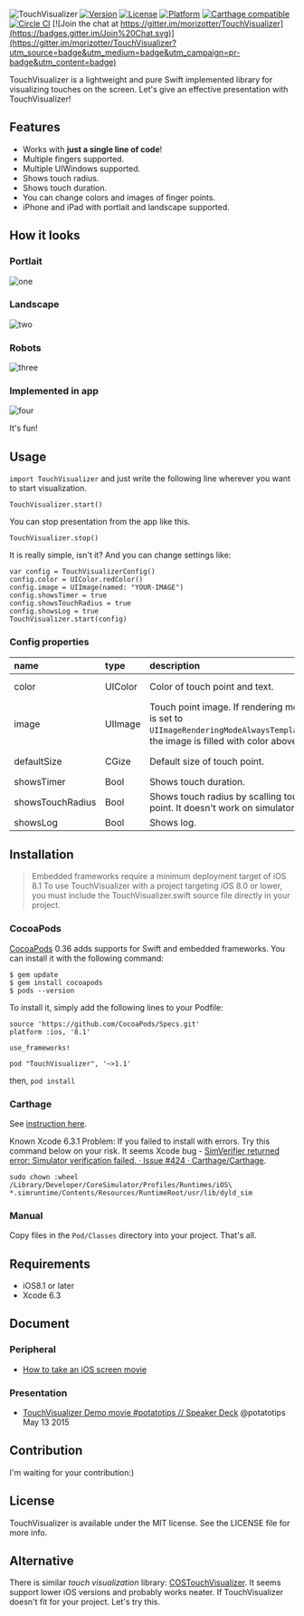 ![TouchVisualizer](misc/logo.png)
[![Version](https://img.shields.io/cocoapods/v/TouchVisualizer.svg?style=flat)](http://cocoadocs.org/docsets/TouchVisualizer) [![License](https://img.shields.io/cocoapods/l/TouchVisualizer.svg?style=flat)](http://cocoadocs.org/docsets/TouchVisualizer) [![Platform](https://img.shields.io/cocoapods/p/TouchVisualizer.svg?style=flat)](http://cocoadocs.org/docsets/TouchVisualizer)
[![Carthage compatible](https://img.shields.io/badge/Carthage-compatible-4BC51D.svg?style=flat)](https://github.com/morizotter/TouchVisualizer)
[![Circle CI](https://circleci.com/gh/morizotter/TouchVisualizer/tree/master.svg?style=shield&circle-token=b7eb2e179731634bcac95d1e4f8e90b837b092e3)](https://circleci.com/gh/morizotter/TouchVisualizer/tree/master) [![Join the chat at https://gitter.im/morizotter/TouchVisualizer](https://badges.gitter.im/Join%20Chat.svg)](https://gitter.im/morizotter/TouchVisualizer?utm_source=badge&utm_medium=badge&utm_campaign=pr-badge&utm_content=badge)

TouchVisualizer is a lightweight and pure Swift implemented library for visualizing touches on the screen. Let's give an effective presentation with TouchVisualizer!

## Features

- Works with **just a single line of code**!
- Multiple fingers supported.
- Multiple UIWindows supported.
- Shows touch radius.
- Shows touch duration.
- You can change colors and images of finger points.
- iPhone and iPad with portlait and landscape supported.

## How it looks

### Portlait

![one](misc/one.gif)

### Landscape

![two](misc/two.gif)

### Robots

![three](misc/three.gif)

### Implemented in app

![four](misc/four.gif)

It's fun!

## Usage

`import TouchVisualizer` and just write the following line wherever you want to start visualization.

```
TouchVisualizer.start()
```

You can stop presentation from the app like this.

```
TouchVisualizer.stop()
```

It is really simple, isn't it? And you can change settings like:

```
var config = TouchVisualizerConfig()
config.color = UIColor.redColor()
config.image = UIImage(named: "YOUR-IMAGE")
config.showsTimer = true
config.showsTouchRadius = true
config.showsLog = true
TouchVisualizer.start(config)
```

### Config properties

|name|type|description|default|
|:----|:----|:----|:----|
| color | UIColor | Color of touch point and text. | default color |
| image | UIImage | Touch point image. If rendering mode is set to  `UIImageRenderingModeAlwaysTemplate`, the image is filled with color above. | circle image |
| defaultSize| CGize | Default size of touch point.| 60 x 60px |
| showsTimer| Bool | Shows touch duration. | false |
| showsTouchRadius | Bool | Shows touch radius by scalling touch point. It doesn't work on simulator. | false |
| showsLog | Bool | Shows log. | false |

## Installation

> Embedded frameworks require a minimum deployment target of iOS 8.1
> To use TouchVisualizer with a project targeting iOS 8.0 or lower, you must include the TouchVisualizer.swift source file directly in your project.

### CocoaPods

[CocoaPods](http://cocoapods.org) 0.36 adds supports for Swift and embedded frameworks. You can install it with the following command:

```
$ gem update
$ gem install cocoapods
$ pods --version
```

To install it, simply add the following lines to your Podfile:

```
source 'https://github.com/CocoaPods/Specs.git'
platform :ios, '8.1'

use_frameworks!

pod "TouchVisualizer", '~>1.1'
```

then, `pod install`

### Carthage

See [instruction here](https://github.com/Carthage/Carthage#installing-carthage).

Known Xcode 6.3.1 Problem: If you failed to install with errors. Try this command below on your risk. It seems Xcode bug - [SimVerifier returned error: Simulator verification failed. · Issue #424 · Carthage/Carthage](https://github.com/Carthage/Carthage/issues/424#issuecomment-95812898).

```
sudo chown :wheel /Library/Developer/CoreSimulator/Profiles/Runtimes/iOS\ *.simruntime/Contents/Resources/RuntimeRoot/usr/lib/dyld_sim
```

### Manual

Copy files in the `Pod/Classes` directory into your project. That's all.

## Requirements

- iOS8.1 or later
- Xcode 6.3

## Document

### Peripheral

- [How to take an iOS screen movie](misc/take_a_movie.md)

### Presentation

- [TouchVisualizer Demo movie #potatotips // Speaker Deck](https://speakerdeck.com/morizotter/touchvisualizer-demo-movie-number-potatotips) @potatotips May 13 2015

## Contribution

I'm waiting for your contribution:)

## License

TouchVisualizer is available under the MIT license. See the LICENSE file for more info.

## Alternative

There is similar *touch visualization* library: [COSTouchVisualizer](https://github.com/conopsys/COSTouchVisualizer). It seems support lower iOS versions and probably works neater. If TouchVisualizer doesn't fit for your project. Let's try this.

